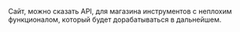 Сайт, можно сказать API, для магазина инструментов с неплохим функционалом, который будет дорабатываться в дальнейшем.
